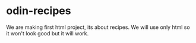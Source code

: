 # odin-recipes
We are making first html project, its about recipes. We will use only html so it won't look good but it will work.